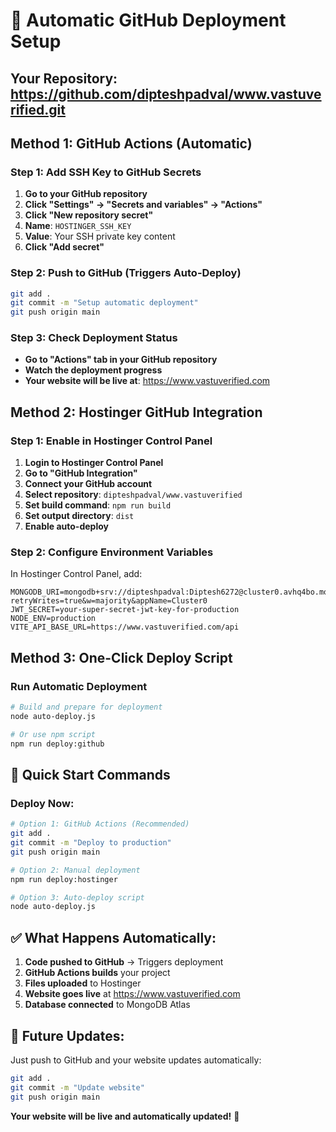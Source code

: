 # 🤖 Automatic GitHub Deployment Setup

## Your Repository: https://github.com/dipteshpadval/www.vastuverified.git

## Method 1: GitHub Actions (Automatic)

### Step 1: Add SSH Key to GitHub Secrets
1. **Go to your GitHub repository**
2. **Click "Settings" → "Secrets and variables" → "Actions"**
3. **Click "New repository secret"**
4. **Name**: `HOSTINGER_SSH_KEY`
5. **Value**: Your SSH private key content
6. **Click "Add secret"**

### Step 2: Push to GitHub (Triggers Auto-Deploy)
```bash
git add .
git commit -m "Setup automatic deployment"
git push origin main
```

### Step 3: Check Deployment Status
- **Go to "Actions" tab in your GitHub repository**
- **Watch the deployment progress**
- **Your website will be live at**: https://www.vastuverified.com

## Method 2: Hostinger GitHub Integration

### Step 1: Enable in Hostinger Control Panel
1. **Login to Hostinger Control Panel**
2. **Go to "GitHub Integration"**
3. **Connect your GitHub account**
4. **Select repository**: `dipteshpadval/www.vastuverified`
5. **Set build command**: `npm run build`
6. **Set output directory**: `dist`
7. **Enable auto-deploy**

### Step 2: Configure Environment Variables
In Hostinger Control Panel, add:
```
MONGODB_URI=mongodb+srv://dipteshpadval:Diptesh6272@cluster0.avhq4bo.mongodb.net/vastuverifiyed?retryWrites=true&w=majority&appName=Cluster0
JWT_SECRET=your-super-secret-jwt-key-for-production
NODE_ENV=production
VITE_API_BASE_URL=https://www.vastuverified.com/api
```

## Method 3: One-Click Deploy Script

### Run Automatic Deployment
```bash
# Build and prepare for deployment
node auto-deploy.js

# Or use npm script
npm run deploy:github
```

## 🎯 Quick Start Commands

### Deploy Now:
```bash
# Option 1: GitHub Actions (Recommended)
git add .
git commit -m "Deploy to production"
git push origin main

# Option 2: Manual deployment
npm run deploy:hostinger

# Option 3: Auto-deploy script
node auto-deploy.js
```

## ✅ What Happens Automatically:

1. **Code pushed to GitHub** → Triggers deployment
2. **GitHub Actions builds** your project
3. **Files uploaded** to Hostinger
4. **Website goes live** at https://www.vastuverified.com
5. **Database connected** to MongoDB Atlas

## 🔄 Future Updates:

Just push to GitHub and your website updates automatically:
```bash
git add .
git commit -m "Update website"
git push origin main
```

**Your website will be live and automatically updated!** 🚀
